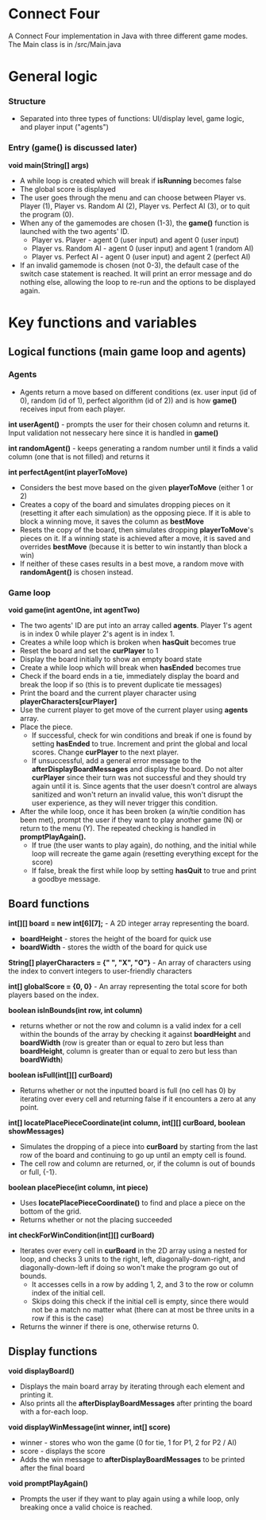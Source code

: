 # Connect Four

A Connect Four implementation in Java with three different game modes. The Main class is in /src/Main.java

# General logic

### Structure
- Separated into three types of functions: UI/display level, game logic, and player input ("agents")

### Entry (game() is discussed later)
**void main(String[] args)**
- A while loop is created which will break if **isRunning** becomes false
- The global score is displayed
- The user goes through the menu and can choose between Player vs. Player (1), Player vs. Random AI (2), Player vs. Perfect AI (3), or to quit the program (0).
- When any of the gamemodes are chosen (1-3), the **game()** function is launched with the two agents' ID.
  - Player vs. Player - agent 0 (user input) and agent 0 (user input)
  - Player vs. Random AI - agent 0 (user input) and agent 1 (random AI)
  - Player vs. Perfect AI - agent 0 (user input) and agent 2 (perfect AI)
- If an invalid gamemode is chosen (not 0-3), the default case of the switch case statement is reached. It will print an error message and do nothing else, allowing the loop to re-run and the options to be displayed again.

# Key functions and variables

## Logical functions (main game loop and agents)

### Agents
- Agents return a move based on different conditions (ex. user input (id of 0), random (id of 1), perfect algorithm (id of 2)) and is how **game()** receives input from each player.

**int userAgent()** - prompts the user for their chosen column and returns it. Input validation not nessecary here since it is handled in **game()**


**int randomAgent()** - keeps generating a random number until it finds a valid column (one that is not filled) and returns it


**int perfectAgent(int playerToMove)**
- Considers the best move based on the given **playerToMove** (either 1 or 2)
- Creates a copy of the board and simulates dropping pieces on it (resetting it after each simulation) as the opposing piece. If it is able to block a winning move, it saves the column as **bestMove**
- Resets the copy of the board, then simulates dropping **playerToMove**'s pieces on it. If a winning state is achieved after a move, it is saved and overrides **bestMove** (because it is better to win instantly than block a win)
- If neither of these cases results in a best move, a random move with **randomAgent()** is chosen instead. 

### Game loop
**void game(int agentOne, int agentTwo)**
- The two agents' ID are put into an array called **agents**. Player 1's agent is in index 0 while player 2's agent is in index 1.
- Creates a while loop which is broken when **hasQuit** becomes true
- Reset the board and set the **curPlayer** to 1
- Display the board initially to show an empty board state
- Create a while loop which will break when **hasEnded** becomes true
- Check if the board ends in a tie, immediately display the board and break the loop if so (this is to prevent duplicate tie messages)
- Print the board and the current player character using **playerCharacters[curPlayer]**
- Use the current player to get move of the current player using **agents** array.
- Place the piece.
  - If successful, check for win conditions and break if one is found by setting **hasEnded** to true. Increment and print the global and local scores. Change **curPlayer** to the next player.
  - If unsuccessful, add a general error message to the **afterDisplayBoardMessages** and display the board. Do not alter **curPlayer** since their turn was not successful and they should try again until it is. Since agents that the user doesn't control are always sanitized and won't return an invalid value, this won't disrupt the user experience, as they will never trigger this condition.
- After the while loop, once it has been broken (a win/tie condition has been met), prompt the user if they want to play another game (N) or return to the menu (Y). The repeated checking is handled in **promptPlayAgain().**
  - If true (the user wants to play again), do nothing, and the initial while loop will recreate the game again (resetting everything except for the score)
  - If false, break the first while loop by setting **hasQuit** to true and print a goodbye message. 

## Board functions

**int[][] board = new int[6][7];** - A 2D integer array representing the board.
- **boardHeight** - stores the height of the board for quick use
- **boardWidth** - stores the width of the board for quick use


**String[] playerCharacters = {" ", "X", "O"}** - An array of characters using the index to convert integers to user-friendly characters


**int[] globalScore = {0, 0}** - An array representing the total score for both players based on the index.


**boolean isInBounds(int row, int column)**
- returns whether or not the row and column is a valid index for a cell within the bounds of the array by checking it against **boardHeight** and **boardWidth** (row is greater than or equal to zero but less than **boardHeight**, column is greater than or equal to zero but less than **boardWidth**)

**boolean isFull(int[][] curBoard)**
- Returns whether or not the inputted board is full (no cell has 0) by iterating over every cell and returning false if it encounters a zero at any point.

**int[] locatePlacePieceCoordinate(int column, int[][] curBoard, boolean showMessages)**
- Simulates the dropping of a piece into **curBoard** by starting from the last row of the board and continuing to go up until an empty cell is found.
- The cell row and column are returned, or, if the column is out of bounds or full, {-1}.

**boolean placePiece(int column, int piece)**
- Uses **locatePlacePieceCoordinate()** to find and place a piece on the bottom of the grid.
- Returns whether or not the placing succeeded

**int checkForWinCondition(int[][] curBoard)**
- Iterates over every cell in **curBoard** in the 2D array using a nested for loop, and checks 3 units to the right, left, diagonally-down-right, and diagonally-down-left if doing so won't make the program go out of bounds.
  - It accesses cells in a row by adding 1, 2, and 3 to the row or column index of the initial cell. 
  - Skips doing this check if the initial cell is empty, since there would not be a match no matter what (there can at most be three units in a row if this is the case) 
- Returns the winner if there is one, otherwise returns 0.

## Display functions

**void displayBoard()**
- Displays the main board array by iterating through each element and printing it.
- Also prints all the **afterDisplayBoardMessages** after printing the board with a for-each loop.

**void displayWinMessage(int winner, int[] score)**
- winner - stores who won the game (0 for tie, 1 for P1, 2 for P2 / AI)
- score - displays the score 
- Adds the win message to **afterDisplayBoardMessages** to be printed after the final board

**void promptPlayAgain()**
- Prompts the user if they want to play again using a while loop, only breaking once a valid choice is reached.
